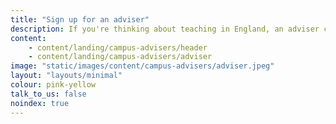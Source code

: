 ```yaml
---
title: "Sign up for an adviser"
description: If you're thinking about teaching in England, an adviser can offer free one-to-one support as little or as often as you need it.
content:
    - content/landing/campus-advisers/header
    - content/landing/campus-advisers/adviser
image: "static/images/content/campus-advisers/adviser.jpeg"
layout: "layouts/minimal"
colour: pink-yellow
talk_to_us: false
noindex: true
---
```

